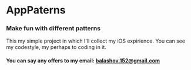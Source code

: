 # AppPaterns
### Make fun with different patterns

This my simple project in which I'll collect my iOS expirience.
You can see my codestyle, my perhaps to coding in it.

#### You can say any offers to my email: balashov.152@gmail.com
